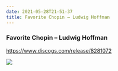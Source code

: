 ```yaml
---
date: 2021-05-28T21-51-37
title: Favorite Chopin – Ludwig Hoffman
---
```

### Favorite Chopin – Ludwig Hoffman
https://www.discogs.com/release/8281072

![](dayone-moment://FF7F230CB9D4424D8F2813299010A3A0)
